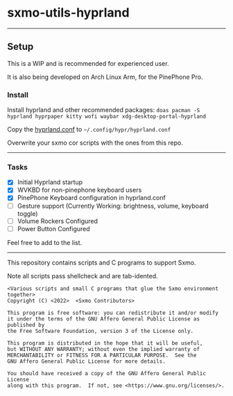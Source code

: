 # sxmo-utils-hyprland
---

## Setup

This is a WIP and is recommended for experienced user. 

It is also being developed on Arch Linux Arm, for the PinePhone Pro.

### Install

Install hyprland and other recommended packages: `doas pacman -S hyprland hyprpaper kitty wofi waybar xdg-desktop-portal-hyprland`

Copy the [hyprland.conf](https://github.com/Raezroth/sxmo-utils-hyprland/blob/master/configs/appcfg/hyprland.conf) to `~/.config/hypr/hyprland.conf`

Overwrite your sxmo cor scripts with the ones from this repo.

---

### Tasks
- [x] Initial Hyprland startup
- [X] WVKBD for non-pinephone keyboard users
- [X] PinePhone Keyboard configuration in hyprland.conf
- [ ] Gesture support (Currently Working: brightness, volume, keyboard toggle)
- [ ] Volume Rockers Configured
- [ ] Power Button Configured

Feel free to add to the list.

---

This repository contains scripts and C programs to support Sxmo.

Note all scripts pass shellcheck and are tab-idented.

    <Various scripts and small C programs that glue the Sxmo environment together>
    Copyright (C) <2022>  <Sxmo Contributors>

    This program is free software: you can redistribute it and/or modify
    it under the terms of the GNU Affero General Public License as published by
    the Free Software Foundation, version 3 of the License only.

    This program is distributed in the hope that it will be useful,
    but WITHOUT ANY WARRANTY; without even the implied warranty of
    MERCHANTABILITY or FITNESS FOR A PARTICULAR PURPOSE.  See the
    GNU Affero General Public License for more details.

    You should have received a copy of the GNU Affero General Public License
    along with this program.  If not, see <https://www.gnu.org/licenses/>.

